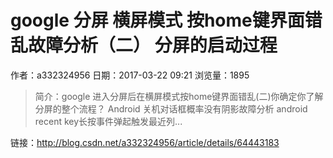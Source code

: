 # google 分屏 横屏模式 按home键界面错乱故障分析（二） 分屏的启动过程
作者：a332324956
日期：2017-03-22 09:21
浏览量：1895
> 简介：google 进入分屏后在横屏模式按home键界面错乱(二)你确定你了解分屏的整个流程？ 
Android 关机对话框概率没有阴影故障分析 
android recent key长按事件弹起触发最近列...

 链接：http://blog.csdn.net/a332324956/article/details/64443183
